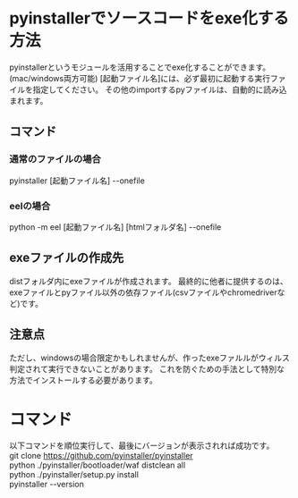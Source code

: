 # pyinstallerでソースコードをexe化する方法

pyinstallerというモジュールを活用することでexe化することができます。(mac/windows両方可能)
[起動ファイル名]には、必ず最初に起動する実行ファイルを指定してください。
その他のimportするpyファイルは、自動的に読み込まれます。

## コマンド
### 通常のファイルの場合
pyinstaller [起動ファイル名] --onefile

### eelの場合
python -m eel [起動ファイル名] [htmlフォルダ名] --onefile 

## exeファイルの作成先
distフォルダ内にexeファイルが作成されます。
最終的に他者に提供するのは、exeファイルとpyファイル以外の依存ファイル(csvファイルやchromedriverなど)です。

## 注意点
ただし、windowsの場合限定かもしれませんが、作ったexeファルルがウィルス判定されて実行できないことがあります。
これを防ぐための手法として特別な方法でインストールする必要があります。

# コマンド
以下コマンドを順位実行して、最後にバージョンが表示されれば成功です。<BR>
git clone https://github.com/pyinstaller/pyinstaller <BR>
python ./pyinstaller/bootloader/waf distclean all <BR>
python ./pyinstaller/setup.py install <BR>
pyinstaller --version <BR>



